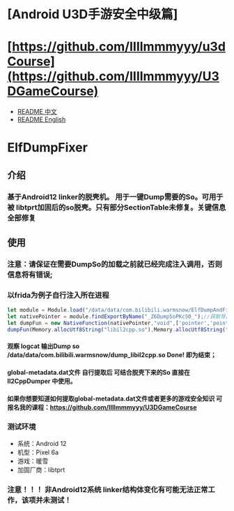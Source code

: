 

# [Android U3D手游安全中级篇]
# [https://github.com/IIIImmmyyy/u3dCourse](https://github.com/IIIImmmyyy/U3DGameCourse)

- [README 中文](./README.md)
- [README English](./README-en.md)
# ElfDumpFixer
## 介绍
### 基于Android12 linker的脱壳机。 用于一键Dump需要的So。可用于被 libtprt加固后的so脱壳。只有部分SectionTable未修复。关键信息全部修复
## 使用
### 注意：请保证在需要DumpSo的加载之前就已经完成注入调用，否则信息将有错误;
### 以frida为例子自行注入所在进程
```javascript
let module = Module.load("/data/data/com.bilibili.warmsnow/ElfDumpAndFix.so");
let nativePointer = module.findExportByName("_Z6DumpSoPKcS0_");//获取导出函数地址 (soname, dumpPath)  参数为需要Dump的so名字和dump路径
let dumpFun = new NativeFunction(nativePointer,"void",['pointer','pointer']);
dumpFun(Memory.allocUtf8String("libil2cpp.so"),Memory.allocUtf8String("/data/data/com.bilibili.warmsnow/dump_libil2cpp.so"));
```
#### 观察 logcat 输出Dump so /data/data/com.bilibili.warmsnow/dump_libil2cpp.so Done! 即为结束； 
#### global-metadata.dat文件 自行提取后 可结合脱壳下来的So 直接在 Il2CppDumper 中使用。
#### 如果你想要知道如何提取global-metadata.dat文件或者更多的游戏安全知识 可报名我的课程：https://github.com/IIIImmmyyy/U3DGameCourse

### 测试环境
- 系统：Android 12
- 机型：Pixel 6a
- 游戏：暖雪
- 加固厂商：libtprt

### 注意！！！ 非Android12系统 linker结构体变化有可能无法正常工作，该项并未测试！
